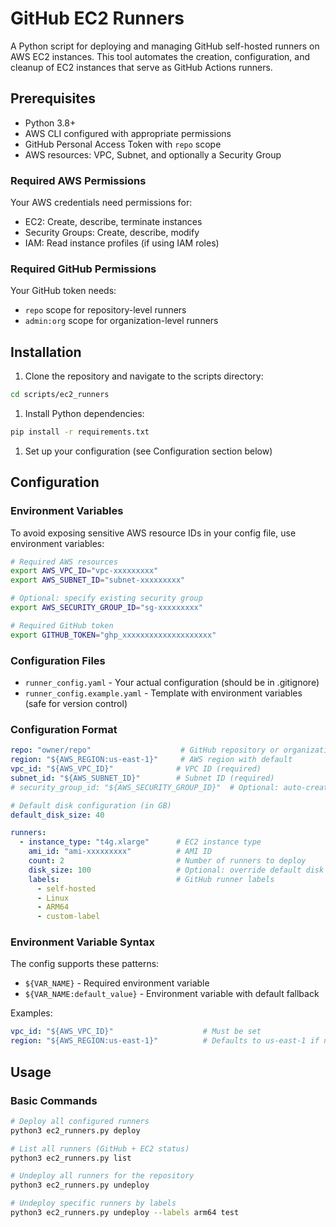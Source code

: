 # GitHub EC2 Runners

A Python script for deploying and managing GitHub self-hosted runners on AWS EC2 instances. This tool automates the creation, configuration, and cleanup of EC2 instances that serve as GitHub Actions runners.

## Prerequisites

- Python 3.8+
- AWS CLI configured with appropriate permissions
- GitHub Personal Access Token with `repo` scope
- AWS resources: VPC, Subnet, and optionally a Security Group

### Required AWS Permissions

Your AWS credentials need permissions for:

- EC2: Create, describe, terminate instances
- Security Groups: Create, describe, modify
- IAM: Read instance profiles (if using IAM roles)

### Required GitHub Permissions

Your GitHub token needs:

- `repo` scope for repository-level runners
- `admin:org` scope for organization-level runners

## Installation

1. Clone the repository and navigate to the scripts directory:

```bash
cd scripts/ec2_runners
```

1. Install Python dependencies:

```bash
pip install -r requirements.txt
```

1. Set up your configuration (see Configuration section below)

## Configuration

### Environment Variables

To avoid exposing sensitive AWS resource IDs in your config file, use environment variables:

```bash
# Required AWS resources
export AWS_VPC_ID="vpc-xxxxxxxxx"
export AWS_SUBNET_ID="subnet-xxxxxxxxx"

# Optional: specify existing security group
export AWS_SECURITY_GROUP_ID="sg-xxxxxxxxx"

# Required GitHub token
export GITHUB_TOKEN="ghp_xxxxxxxxxxxxxxxxxxxx"
```

### Configuration Files

- `runner_config.yaml` - Your actual configuration (should be in .gitignore)
- `runner_config.example.yaml` - Template with environment variables (safe for version control)

### Configuration Format

```yaml
repo: "owner/repo"                    # GitHub repository or organization
region: "${AWS_REGION:us-east-1}"     # AWS region with default
vpc_id: "${AWS_VPC_ID}"              # VPC ID (required)
subnet_id: "${AWS_SUBNET_ID}"        # Subnet ID (required)
# security_group_id: "${AWS_SECURITY_GROUP_ID}"  # Optional: auto-created if not specified

# Default disk configuration (in GB)
default_disk_size: 40

runners:
  - instance_type: "t4g.xlarge"      # EC2 instance type
    ami_id: "ami-xxxxxxxxx"          # AMI ID
    count: 2                         # Number of runners to deploy
    disk_size: 100                   # Optional: override default disk size
    labels:                          # GitHub runner labels
      - self-hosted
      - Linux
      - ARM64
      - custom-label
```

### Environment Variable Syntax

The config supports these patterns:

- `${VAR_NAME}` - Required environment variable
- `${VAR_NAME:default_value}` - Environment variable with default fallback

Examples:
```yaml
vpc_id: "${AWS_VPC_ID}"                    # Must be set
region: "${AWS_REGION:us-east-1}"          # Defaults to us-east-1 if not set
```

## Usage

### Basic Commands

```bash
# Deploy all configured runners
python3 ec2_runners.py deploy

# List all runners (GitHub + EC2 status)
python3 ec2_runners.py list

# Undeploy all runners for the repository
python3 ec2_runners.py undeploy

# Undeploy specific runners by labels
python3 ec2_runners.py undeploy --labels arm64 test
```
